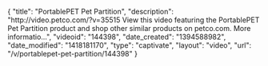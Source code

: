 {
    "title": "PortablePET Pet Partition",
    "description": "http:\/\/video.petco.com\/?v=35515 View this video featuring the PortablePET Pet Partition product and shop other similar products on petco.com. More informatio...",
    "videoid": "144398",
    "date_created": "1394588982",
    "date_modified": "1418181170",
    "type": "captivate",
    "layout": "video",
    "url": "\/v\/portablepet-pet-partition\/144398"
}